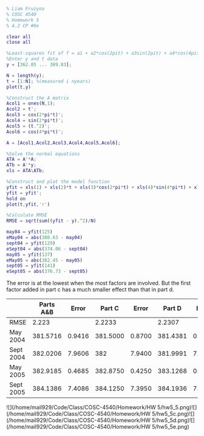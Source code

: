 ```matlab
% Liam Fruzyna
% COSC 4540
% Homework 5
% 4.2 CP #9e

clear all
close all

%Least-squares fit of f = a1 + a2*cos(2pit) + a3sin(2pit) + a4*cos(4pit)
%Enter y and t data
y = [362.05 ... 389.83];

N = length(y);
t = [1:N]; %(measured i nyears)
plot(t,y)

%Construct the A matrix
Acol1 = ones(N,1);
Acol2 = t';
Acol3 = cos(2*pi*t)';
Acol4 = sin(2*pi*t)';
Acol5 = (t.^2)';
Acol6 = cos(4*pi*t)';

A = [Acol1,Acol2,Acol3,Acol4,Acol5,Acol6];

%Solve the normal equations
ATA = A'*A;
ATb = A'*y;
xls = ATA\ATb;

%Construct and plot the model function
yfit = xls(1) + xls(2)*t + xls(3)*cos(2*pi*t) + xls(4)*sin(4*pi*t) + xls(5)*(t.^2) + xls(6)*cos(2*pi*t);
yfit = yfit';
hold on
plot(t,yfit,'r')

%Calculate RMSE
RMSE = sqrt(sum((yfit - y).^2)/N)

may04 = yfit(125)
eMay04 = abs(380.63 - may04)
sept04 = yfit(129)
eSept04 = abs(374.06 - sept04)
may05 = yfit(137)
eMay05 = abs(382.45 - may05)
sept05 = yfit(141)
eSept05 = abs(376.73 - sept05)
```

The error is at the lowest when the most factors are involved. But the first factor added in part c has a much smaller effect than that in part d.

|           | Parts A&B | Error  | Part C   | Error  | Part D   | Error  | Part E | Error  |
| :-------- | --------- | ------ | -------- | ------ | -------- | ------ | ------ | ------ |
| RMSE      | 2.223     |        | 2.2233   |        | 2.2307   |        | 2.2930 |        |
| May 2004  | 381.5716  | 0.9416 | 381.5000 | 0.8700 | 381.4381 | 0.8081 | 381    | 0.3700 |
| Sept 2004 | 382.0206  | 7.9606 | 382      | 7.9400 | 381.9991 | 7.9391 | 381    | 6.9400 |
| May 2005  | 382.9185  | 0.4685 | 382.8750 | 0.4250 | 383.1268 | 0.6768 | 382    | 0.4500 |
| Sept 2005 | 384.1386  | 7.4086 | 384.1250 | 7.3950 | 384.1936 | 7.4636 | 383    | 6.2700 |

![](/home/mail929/Code/Class/COSC-4540/Homework/HW 5/hw5_5.png)![](/home/mail929/Code/Class/COSC-4540/Homework/HW 5/hw5_5c.png)![](/home/mail929/Code/Class/COSC-4540/Homework/HW 5/hw5_5d.png)![](/home/mail929/Code/Class/COSC-4540/Homework/HW 5/hw5_5e.png)